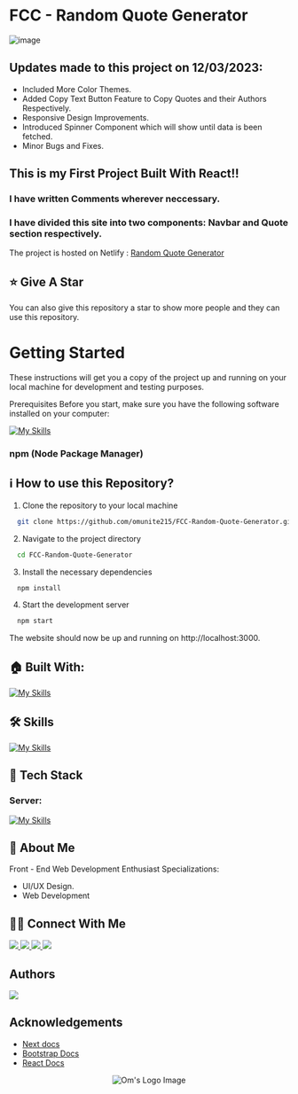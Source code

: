 # FCC - Random Quote Generator

![image](https://github.com/omunite215/FCC-Random-Quote-Generator/assets/78680563/0f016eb7-3b1b-4da0-a5fb-3040d439a7be)

## Updates made to this project on 12/03/2023:
- Included More Color Themes.
- Added Copy Text Button Feature to Copy Quotes and their Authors Respectively.
- Responsive Design Improvements.
- Introduced Spinner Component which will show until data is been fetched.
- Minor Bugs and Fixes.

## This is my First Project Built With React!!

### I have written Comments wherever neccessary.
### I have divided this site into two components: Navbar and Quote section respectively.

The project is hosted on Netlify : [Random Quote Generator](https://randomquotegeneratorbyom.netlify.app/)

## :star: Give A Star

You can also give this repository a star to show more people and they can use this repository.

# Getting Started
These instructions will get you a copy of the project up and running on your local machine for development and testing purposes.

Prerequisites
Before you start, make sure you have the following software installed on your computer:

[![My Skills](https://skillicons.dev/icons?i=nodejs)](https://skillicons.dev)
### npm (Node Package Manager)

## ℹ️ How to use this Repository?

1. Clone the repository to your local machine

```bash
  git clone https://github.com/omunite215/FCC-Random-Quote-Generator.git

```
2. Navigate to the project directory

```bash
  cd FCC-Random-Quote-Generator
```
3. Install the necessary dependencies
```bash
  npm install
```

4. Start the development server
```bash
  npm start
```

The website should now be up and running on http://localhost:3000.

## 🏠 Built With:
[![My Skills](https://skillicons.dev/icons?i=react,bootstrap)](https://skillicons.dev)

## 🛠 Skills
[![My Skills](https://skillicons.dev/icons?i=js,html,css)](https://skillicons.dev)


## 📲 Tech Stack

### **Server:** 
[![My Skills](https://skillicons.dev/icons?i=netlify)](https://skillicons.dev)


## 🚀 About Me
Front - End Web Development Enthusiast
Specializations:
- UI/UX Design.
- Web Development

## 🙋‍♂️ Connect With Me
<p align="left">
  <a href="https://skillicons.dev">
    <a href="https://github.com/omunite215">
      <img src="https://skillicons.dev/icons?i=github" />
    </a>
  </a>
   <a href="https://skillicons.dev">
    <a href="https://www.linkedin.com/in/om-patel-401068143/">
      <img src="https://skillicons.dev/icons?i=linkedin" />
    </a>
  </a>
  <a href="https://skillicons.dev">
    <a href="https://www.instagram.com/_21omp/">
      <img src="https://skillicons.dev/icons?i=instagram" />
    </a>
  </a>
   <a href="https://skillicons.dev">
    <a href="https://portfoliobyom.netlify.app/">
      <img src="https://skillicons.dev/icons?i=devto" />
    </a>
  </a>
</p>

## Authors
<p align="left">
  <a href="https://skillicons.dev">
    <a href="https://github.com/omunite215">
      <img src="https://skillicons.dev/icons?i=github" />
    </a>
  </a>
</p>


## Acknowledgements

 - [Next docs](https://nextjs.org/docs)
 - [Bootstrap Docs](https://getbootstrap.com/docs/5.3/getting-started/introduction/)
 - [React Docs](https://reactjs.org/)


<p align="center">
  <img src="https://github.com/omunite215/FCC-Random-Quote-Generator/assets/78680563/613aa88f-ca0f-4820-9ba5-aae10dcc0c5e" alt="Om's Logo Image"/>
</p>
